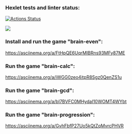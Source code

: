 ### Hexlet tests and linter status:
[![Actions Status](https://github.com/Ghost1t/python-project-49/actions/workflows/hexlet-check.yml/badge.svg)](https://github.com/Ghost1t/python-project-49/actions)

<a href="https://codeclimate.com/github/Ghost1t/python-project-49/maintainability"><img src="https://api.codeclimate.com/v1/badges/f79efb4f132c63eb5e14/maintainability" /></a>

### Install and run the game "brain-even":
https://asciinema.org/a/FtHpQE6UqrMIBRns93MFy87ME

### Run the game "brain-calc":
https://asciinema.org/a/iWGG0zeo4itpR8Sgz0QenZS1u

### Run the game "brain-gcd":
https://asciinema.org/a/bI7BVFC0MHydaI10WOMT4WYbt

### Run the game "brain-progression":
https://asciinema.org/a/GvhFbfP27Uo5kQtZqMvrcPHVR